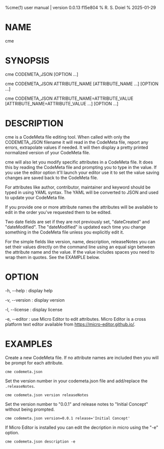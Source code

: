 %cme(1) user manual | version 0.0.13 f15e804
% R. S. Doiel
% 2025-01-29

# NAME

cme

# SYNOPSIS

cme CODEMETA_JSON [OPTION ...] 

cme CODEMETA_JSON ATTRIBUTE_NAME [ATTRIBUTE_NAME ...] [OPTION ...]

cme CODEMETA_JSON ATTRIBUTE_NAME=ATTRIBUTE_VALUE [ATTRIBUTE_NAME=ATTRIBUTE_VALUE ...] [OPTION ...]

# DESCRIPTION

cme is a CodeMeta file editing tool.  When called with only the CODEMETA_JSON filename
it will read in the CodeMeta file, report any errors, extrapolate values if needed. It will
then display a pretty printed normalized version of your CodeMeta file.

cme will also let you modify specific attributes in a CodeMeta file. It does this by
reading the CodeMeta file and prompting you to type in the value. If you use the editor
option it'll launch your editor use it to set the value saving changes are saved back to
the CodeMeta file.

For attributes like author, contributor, maintainer and keyword should be typed in using
YAML syntax. The YAML will be converted to JSON and used to update your CodeMeta file.

If you provide one or more attribute names the attributes will be available to edit in the order
you've requested them to be edited.

Two date fields are set if they are not previously set, "dateCreated" and "dateModified". The 
"dateModified" is updated each time you change something in the CodeMeta file unless you explicitly
edit it.

For the simple fields like version, name, description, releaseNotes you can set their values
directly on the command line using an equal sign between the attribute name and the value. If
the value includes spaces you need to wrap them in quotes. See the EXAMPLE below.

# OPTION

-h, --help
: display help

-v, --version
: display version

-l, --license
: display license

-e, --editor
: use Micro Editor to edit attributes. Micro Editor is a cross platform
text editor available from <https://micro-editor.github.io/>.

# EXAMPLES

Create a new CodeMeta file. If no attribute names are included then you will
be prompt for each attribute.

~~~
cme codemeta.json
~~~

Set the version number in your codemeta.json file and add/replace the `.releaseNotes`.

~~~
cme codemeta.json version releaseNotes
~~~

Set the version number to "0.0.1" and release notes to "Initial Concept"
without being prompted.

~~~shell
cme codemeta.json version=0.0.1 release='Initial Concept'
~~~

If Micro Editor is installed you can edit the decription in micro using the
"-e" option.

~~~shell
cme codemeta.json description -e
~~~


